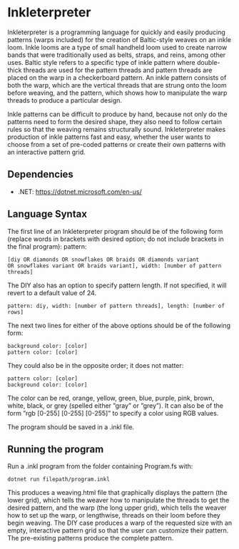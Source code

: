 # Inkleterpreter

Inkleterpreter is a programming language for quickly and easily producing patterns (warps included) for the creation of Baltic-style weaves on an inkle loom. Inkle looms are a type of small handheld loom used to create narrow bands that were traditionally used as belts, straps, and reins, among other uses. Baltic style refers to a specific type of inkle pattern where double-thick threads are used for the pattern threads and pattern threads are placed on the warp in a checkerboard pattern. An inkle pattern consists of both the warp, which are the vertical threads that are strung onto the loom before weaving, and the pattern, which shows how to manipulate the warp threads to produce a particular design.

Inkle patterns can be difficult to produce by hand, because not only do the patterns need to form the desired shape, they also need to follow certain rules so that the weaving remains structurally sound. Inkleterpreter makes production of inkle patterns fast and easy, whether the user wants to choose from a set of pre-coded patterns or create their own patterns with an interactive pattern grid.

## Dependencies

* .NET: https://dotnet.microsoft.com/en-us/

## Language Syntax

The first line of an Inkleterpreter program should be of the following form (replace words in brackets with desired option; do not include brackets in the final program):
pattern: 

```
[diy OR diamonds OR snowflakes OR braids OR diamonds variant
OR snowflakes variant OR braids variant], width: [number of pattern threads]
```

The DIY also has an option to specify pattern length. If not specified, it will revert to a default value of 24.

```
pattern: diy, width: [number of pattern threads], length: [number of rows]
```

The next two lines for either of the above options should be of the following form:

```
background color: [color]
pattern color: [color]
```

They could also be in the opposite order; it does not matter:

```
pattern color: [color]
background color: [color]
```

The color can be red, orange, yellow, green, blue, purple, pink, brown, white, black, or grey (spelled either ”gray” or ”grey”). It can also be of the form ”rgb [0-255] [0-255] [0-255]” to specify a color using RGB values.

The program should be saved in a .inkl file.

## Running the program

Run a .inkl program from the folder containing Program.fs with:

```
dotnet run filepath/program.inkl
```

This produces a weaving.html file that graphically displays the pattern (the lower grid), which tells the weaver how to manipulate the threads to get the desired pattern, and the warp (the long upper grid), which tells the weaver how to set up the warp, or lengthwise, threads on their loom before they begin weaving. The DIY case produces a warp of the requested size with an empty, interactive pattern grid so that the user can customize their pattern. The pre-existing patterns produce the complete pattern.

